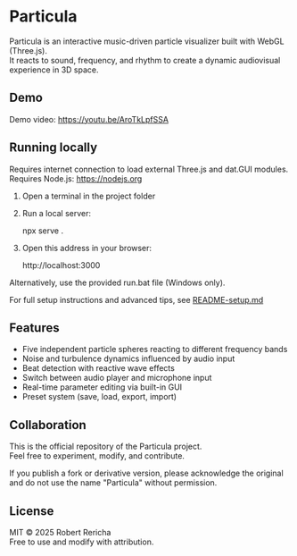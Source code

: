 # Particula

Particula is an interactive music-driven particle visualizer built with WebGL (Three.js).  
It reacts to sound, frequency, and rhythm to create a dynamic audiovisual experience in 3D space.

## Demo

Demo video: https://youtu.be/AroTkLpfSSA  

## Running locally

Requires internet connection to load external Three.js and dat.GUI modules.
Requires Node.js: https://nodejs.org

1. Open a terminal in the project folder
2. Run a local server:

    npx serve .

3. Open this address in your browser:

    http://localhost:3000

Alternatively, use the provided run.bat file (Windows only).

For full setup instructions and advanced tips, see [README-setup.md](README-setup.md)

## Features

- Five independent particle spheres reacting to different frequency bands
- Noise and turbulence dynamics influenced by audio input
- Beat detection with reactive wave effects
- Switch between audio player and microphone input
- Real-time parameter editing via built-in GUI
- Preset system (save, load, export, import)

## Collaboration

This is the official repository of the Particula project.  
Feel free to experiment, modify, and contribute.

If you publish a fork or derivative version, please acknowledge the original and do not use the name "Particula" without permission.

## License

MIT © 2025 Robert Rericha  
Free to use and modify with attribution.
